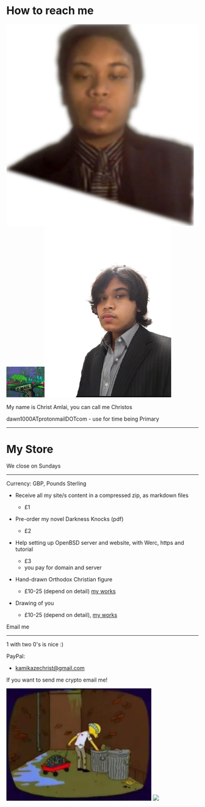 # How to reach me

<img src=.pix/me.png><img src=.pix/bottle.gif><img src=.pix/test.webp>

My name is Christ Amlai, you can call me Christos

dawn1000ATprotonmailDOTcom - use for time being Primary

<object data=".txt/reach.txt" width="auto" style="height: 120px"></object>

<hr>

# My Store

We close on Sundays 

<hr>

Currency: GBP, Pounds Sterling

- Receive all my site/s content in a compressed zip, as markdown files
    - £1
- Pre-order my novel Darkness Knocks (pdf)
    - £2
- Help setting up OpenBSD server and website, with Werc, https and tutorial
    - £3
    - you pay for domain and server

- Hand-drawn Orthodox Christian figure
    - £10-25 (depend on detail) [my works](/icons/misc/personal/my_works)

- Drawing of you
    - £10-25 (depend on detail), [my works](/icons/misc/personal/my_works)

Email me 

<hr>

1 with two 0's is nice :)

PayPal:

- kamikazechrist@gmail.com

If you want to send me crypto email me!

<img src=".pix/bum_burns.avif" style="width: 380px;">

<img src=".pix/beautiful.avif" style="width: 380px;">
